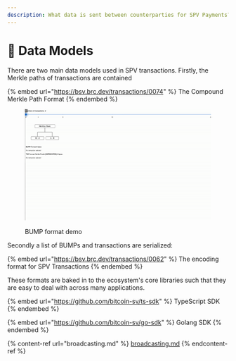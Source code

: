 ```yaml
---
description: What data is sent between counterparties for SPV Payments?
---
```


# 🤖 Data Models

There are two main data models used in SPV transactions. Firstly, the Merkle paths of transactions are contained

{% embed url="https://bsv.brc.dev/transactions/0074" %}
The Compound Merkle Path Format
{% endembed %}

<div data-full-width="true">

<figure><img src="../.gitbook/assets/ScreenRecording2024-01-16at5.31.29PM-ezgif.com-video-to-gif-converter.gif" alt=""><figcaption><p>BUMP format demo</p></figcaption></figure>

</div>

Secondly a list of BUMPs and transactions are serialized:

{% embed url="https://bsv.brc.dev/transactions/0062" %}
The encoding format for SPV Transactions
{% endembed %}

These formats are baked in to the ecosystem's core libraries such that they are easy to deal with across many applications.

{% embed url="https://github.com/bitcoin-sv/ts-sdk" %}
TypeScript SDK
{% endembed %}

{% embed url="https://github.com/bitcoin-sv/go-sdk" %}
Golang SDK
{% endembed %}



{% content-ref url="broadcasting.md" %}
[broadcasting.md](broadcasting.md)
{% endcontent-ref %}

